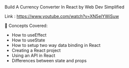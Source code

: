 Build A Currency Converter In React by Web Dev Simplified

Link : https://www.youtube.com/watch?v=XN5elYWiSuw

🧠 Concepts Covered:

- How to useEffect
- How to useState
- How to setup two way data binding in React
- Creating a React project
- Using an API in React
- Differences between state and props
